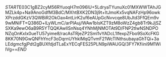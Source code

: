 $START$E03C1gBZ2cyM56RYuoqH7m096lU+5LdryaTYunuXc01MXWWTAhJGMZLk4p+Na9AnoGdfM3BdC/MXhtBXK2DN3j9t+ItJmoKx5vqNAFzHp96owkXPrzddGKzV3QWBiR2OkOax4ntLirK2uf6eAUpGcNvvcqe8UbJtd3FfQEm9v9wMNiFT+Q386D+lLyWLmC/arPIAuj/WAw1bIsKZT9zM8oWzZ4gb8Tr9kJjSZSXKa9ewO6aB9R5YTQQKAwIlSnNsq4YNhMjNMOTAt9D/FNP2tIwNSNDPONZqOnKxIx0ueTU57yime8/racAsTRjeZP2Sml1vYADcL1lfexpZFbo9SoXcFKG8KK70N9GwQNFhYncF3oDqrnUYhklMqQTvmF21WcTINthsubayaGhTQi+3aLEdgmcfgjPdt2gBUXfdjdTLaExYECqFES25PLN9piWAUGQ/3FY7Kfiini9M1WiIVg==$END$